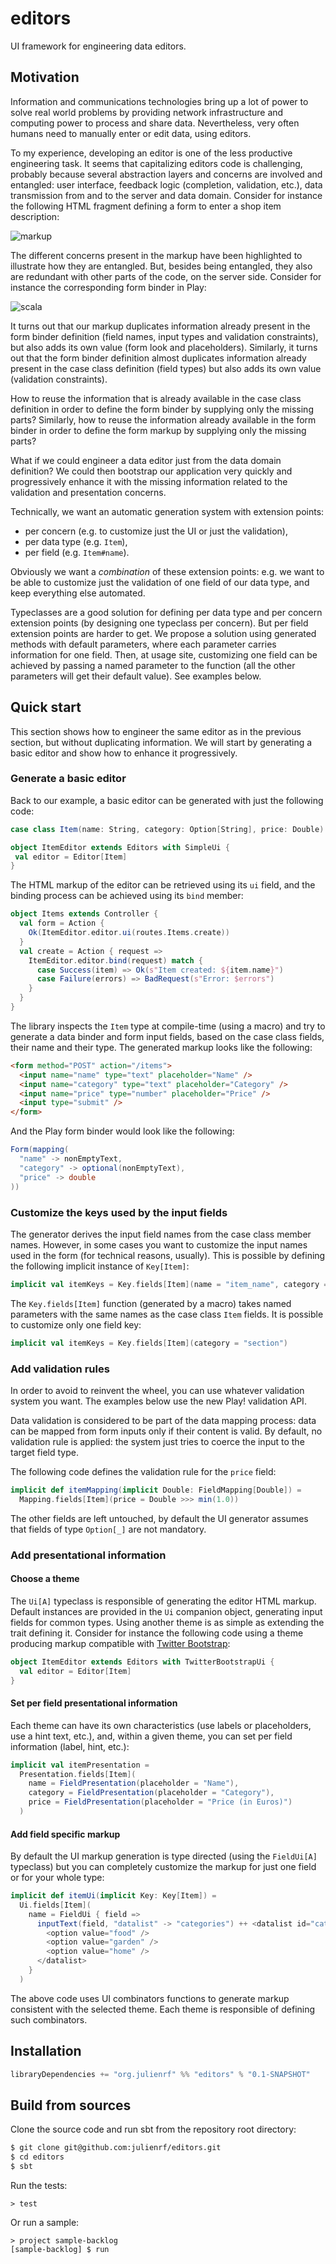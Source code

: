 # editors

UI framework for engineering data editors.

## Motivation

Information and communications technologies bring up a lot of power to solve real world problems by providing network infrastructure and computing power to process and share data. Nevertheless, very often humans need to manually enter or edit data, using editors.

To my experience, developing an editor is one of the less productive engineering task. It seems that capitalizing editors code is challenging, probably because several abstraction layers and concerns are involved and entangled: user interface, feedback logic (completion, validation, etc.), data transmission from and to the server and data domain. Consider for instance the following HTML fragment defining a form to enter a shop item description:

![markup](markup.png)

The different concerns present in the markup have been highlighted to illustrate how they are entangled. But, besides being entangled, they also are redundant with other parts of the code, on the server side. Consider for instance the corresponding form binder in Play:

![scala](scala.png)

It turns out that our markup duplicates information already present in the form binder definition (field names, input types and validation constraints), but also adds its own value (form look and placeholders). Similarly, it turns out that the form binder definition almost duplicates information already present in the case class definition (field types) but also adds its own value (validation constraints).

How to reuse the information that is already available in the case class definition in order to define the form binder by supplying only the missing parts? Similarly, how to reuse the information already available in the form binder in order to define the form markup by supplying only the missing parts?

What if we could engineer a data editor just from the data domain definition? We could then bootstrap our application very quickly and progressively enhance it with the missing information related to the validation and presentation concerns.

Technically, we want an automatic generation system with extension points:
 - per concern (e.g. to customize just the UI or just the validation),
 - per data type (e.g. `Item`),
 - per field (e.g. `Item#name`).

Obviously we want a *combination* of these extension points: e.g. we want to be able to customize just the validation of one field of our data type, and keep everything else automated.

Typeclasses are a good solution for defining per data type and per concern extension points (by designing one typeclass per concern). But per field extension points are harder to get. We propose a solution using generated methods with default parameters, where each parameter carries information for one field. Then, at usage site, customizing one field can be achieved by passing a named parameter to the function (all the other parameters will get their default value). See examples below.

## Quick start

This section shows how to engineer the same editor as in the previous section, but without duplicating information. We will start by generating a basic editor and show how to enhance it progressively.

### Generate a basic editor

Back to our example, a basic editor can be generated with just the following code:

```scala
case class Item(name: String, category: Option[String], price: Double)

object ItemEditor extends Editors with SimpleUi {
 val editor = Editor[Item]
}
```

The HTML markup of the editor can be retrieved using its `ui` field, and the binding process can be achieved using its `bind` member:

```scala
object Items extends Controller {
  val form = Action {
    Ok(ItemEditor.editor.ui(routes.Items.create))
  }
  val create = Action { request =>
    ItemEditor.editor.bind(request) match {
      case Success(item) => Ok(s"Item created: ${item.name}")
      case Failure(errors) => BadRequest(s"Error: $errors")
    }
  }
}
```

The library inspects the `Item` type at compile-time (using a macro) and try to generate a data binder and form input fields, based on the case class fields, their name and their type. The generated markup looks like the following:

```html
<form method="POST" action="/items">
  <input name="name" type="text" placeholder="Name" />
  <input name="category" type="text" placeholder="Category" />
  <input name="price" type="number" placeholder="Price" />
  <input type="submit" />
</form>
```

And the Play form binder would look like the following:

```scala
Form(mapping(
  "name" -> nonEmptyText,
  "category" -> optional(nonEmptyText),
  "price" -> double
))
```

### Customize the keys used by the input fields

The generator derives the input field names from the case class member names. However, in some cases you want to customize the input names used in the form (for technical reasons, usually). This is possible by defining the following implicit instance of `Key[Item]`:

```scala
implicit val itemKeys = Key.fields[Item](name = "item_name", category = "item_category", price = "item_price")
```

The `Key.fields[Item]` function (generated by a macro) takes named parameters with the same names as the case class `Item` fields. It is possible to customize only one field key:

```scala
implicit val itemKeys = Key.fields[Item](category = "section")
```

### Add validation rules

In order to avoid to reinvent the wheel, you can use whatever validation system you want. The examples below use the new Play! validation API.

Data validation is considered to be part of the data mapping process: data can be mapped from form inputs only if their content is valid. By default, no validation rule is applied: the system just tries to coerce the input to the target field type.

The following code defines the validation rule for the `price` field:

```scala
implicit def itemMapping(implicit Double: FieldMapping[Double]) =
  Mapping.fields[Item](price = Double >>> min(1.0))
```

The other fields are left untouched, by default the UI generator assumes that fields of type `Option[_]` are not mandatory.

### Add presentational information

#### Choose a theme

The `Ui[A]` typeclass is responsible of generating the editor HTML markup. Default instances are provided in the `Ui` companion object, generating input fields for common types. Using another theme is as simple as extending the trait defining it. Consider for instance the following code using a theme producing markup compatible with [Twitter Bootstrap](http://getbootstrap.com/):

```scala
object ItemEditor extends Editors with TwitterBootstrapUi {
  val editor = Editor[Item]
}
```

#### Set per field presentational information

Each theme can have its own characteristics (use labels or placeholders, use a hint text, etc.), and, within a given theme, you can set per field information (label, hint, etc.):

```scala
implicit val itemPresentation =
  Presentation.fields[Item](
    name = FieldPresentation(placeholder = "Name"),
    category = FieldPresentation(placeholder = "Category"),
    price = FieldPresentation(placeholder = "Price (in Euros)")
  )
```

#### Add field specific markup

By default the UI markup generation is type directed (using the `FieldUi[A]` typeclass) but you can completely customize the markup for just one field or for your whole type:

```scala
implicit def itemUi(implicit Key: Key[Item]) =
  Ui.fields[Item](
    name = FieldUi { field =>
      inputText(field, "datalist" -> "categories") ++ <datalist id="categories">
        <option value="food" />
        <option value="garden" />
        <option value="home" />
      </datalist>
    }
  )
```

The above code uses UI combinators functions to generate markup consistent with the selected theme. Each theme is responsible of defining such combinators.

## Installation

```scala
libraryDependencies += "org.julienrf" %% "editors" % "0.1-SNAPSHOT"
```

## Build from sources

Clone the source code and run sbt from the repository root directory:

```sh
$ git clone git@github.com:julienrf/editors.git
$ cd editors
$ sbt
```

Run the tests:

```
> test
```

Or run a sample:

```
> project sample-backlog
[sample-backlog] $ run
```

